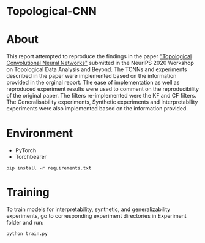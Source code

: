 # Topological-CNN

# About

 This report attempted to reproduce the findings in the paper ["Topological Convolutional Neural Networks"](https://openreview.net/forum?id=hntbh8Zo1V) submitted in the  NeurIPS 2020 Workshop on Topological Data Analysis and Beyond. The TCNNs and experiments described in the paper were implemented based on the information provided in the orginal report. The ease of implementation as well as reproduced experiment results were used to comment on the reproducibility of the original paper. The filters re-implemented were the KF and CF filters. The Generalisability experiments, Synthetic experiments and Interpretability experiments were also implemented based on the information provided.

# Environment
- PyTorch
- Torchbearer
```
pip install -r requirements.txt
```

# Training
To train models for interpretability, synthetic, and generalizability experiments, go to corresponding experiment directories in Experiment folder and run:
```
python train.py
```
